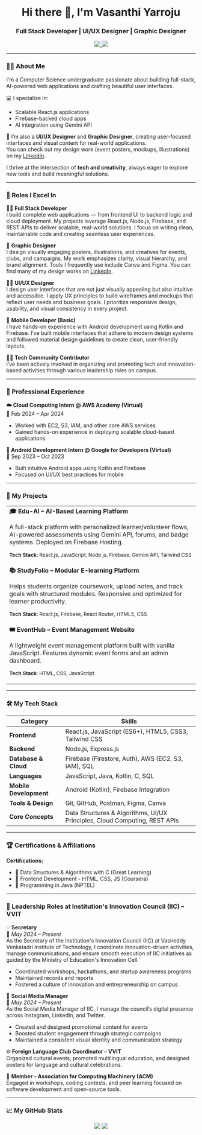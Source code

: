 <h1 align="center">Hi there 👋, I'm Vasanthi Yarroju</h1>
<h3 align="center">Full Stack Developer | UI/UX Designer | Graphic Designer</h3>

<p align="center">
  <a href="mailto:vasanthiyaroju@gmail.com">
    <img src="https://img.shields.io/badge/Gmail-D14836?style=for-the-badge&logo=gmail&logoColor=white" />
  </a>
  <a href="https://www.linkedin.com/in/yarroju-vasanthi-013525269">
    <img src="https://img.shields.io/badge/LinkedIn-0077B5?style=for-the-badge&logo=linkedin&logoColor=white" />
  </a>
</p>

---

### 🙋‍♀️ About Me

I'm a Computer Science undergraduate passionate about building full-stack, AI-powered web applications and crafting beautiful user interfaces.

💻 I specialize in:
- Scalable React.js applications
- Firebase-backed cloud apps
- AI integration using Gemini API

🎨 I’m also a **UI/UX Designer** and **Graphic Designer**, creating user-focused interfaces and visual content for real-world applications.  
You can check out my design work (event posters, mockups, illustrations) on my [LinkedIn](https://www.linkedin.com/in/yarroju-vasanthi-013525269).

I thrive at the intersection of **tech and creativity**, always eager to explore new tools and build meaningful solutions.

---

### 🔰 Roles I Excel In

🧑‍💻 **Full Stack Developer**  
I build complete web applications — from frontend UI to backend logic and cloud deployment. My projects leverage React.js, Node.js, Firebase, and REST APIs to deliver scalable, real-world solutions. I focus on writing clean, maintainable code and creating seamless user experiences.

🎨 **Graphic Designer**  
I design visually engaging posters, illustrations, and creatives for events, clubs, and campaigns. My work emphasizes clarity, visual hierarchy, and brand alignment. Tools I frequently use include Canva and Figma. You can find many of my design works on [LinkedIn](https://www.linkedin.com/in/yarroju-vasanthi-013525269).

🧑‍🎨 **UI/UX Designer**  
I design user interfaces that are not just visually appealing but also intuitive and accessible. I apply UX principles to build wireframes and mockups that reflect user needs and business goals. I prioritize responsive design, usability, and visual consistency in every project.

📱 **Mobile Developer (Basic)**  
I have hands-on experience with Android development using Kotlin and Firebase. I’ve built mobile interfaces that adhere to modern design systems and followed material design guidelines to create clean, user-friendly layouts.

👩‍🏫 **Tech Community Contributor**  
I’ve been actively involved in organizing and promoting tech and innovation-based activities through various leadership roles on campus.

---

### 💼 Professional Experience

**☁️ Cloud Computing Intern @ AWS Academy (Virtual)**  
📆 Feb 2024 – Apr 2024  
- Worked with EC2, S3, IAM, and other core AWS services  
- Gained hands-on experience in deploying scalable cloud-based applications

**📱 Android Development Intern @ Google for Developers (Virtual)**  
📆 Sep 2023 – Oct 2023  
- Built intuitive Android apps using Kotlin and Firebase  
- Focused on UI/UX best practices for mobile

---

### 🚀 My Projects

<table>
<tr>
<td width="100%">
<strong>🎓 Edu-AI – AI-Based Learning Platform</strong>
<p>A full-stack platform with personalized learner/volunteer flows, AI-powered assessments using Gemini API, forums, and badge systems. Deployed on Firebase Hosting.</p>
<p><sub><strong>Tech Stack:</strong> React.js, JavaScript, Node.js, Firebase, Gemini API, Tailwind CSS</sub></p>
</td>
</tr>
<tr>
<td width="100%">
<strong>📚 StudyFolio – Modular E-learning Platform</strong>
<p>Helps students organize coursework, upload notes, and track goals with structured modules. Responsive and optimized for learner productivity.</p>
<p><sub><strong>Tech Stack:</strong> React.js, Firebase, React Router, HTML5, CSS</sub></p>
</td>
</tr>
<tr>
<td width="100%">
<strong>🎟️ EventHub – Event Management Website</strong>
<p>A lightweight event management platform built with vanilla JavaScript. Features dynamic event forms and an admin dashboard.</p>
<p><sub><strong>Tech Stack:</strong> HTML, CSS, JavaScript</sub></p>
</td>
</tr>
</table>

---

### 🛠️ My Tech Stack

| Category             | Skills                                                                  |
|----------------------|-------------------------------------------------------------------------|
| **Frontend**         | React.js, JavaScript (ES6+), HTML5, CSS3, Tailwind CSS                  |
| **Backend**          | Node.js, Express.js                                                     |
| **Database & Cloud** | Firebase (Firestore, Auth), AWS (EC2, S3, IAM), SQL                     |
| **Languages**        | JavaScript, Java, Kotlin, C, SQL                                        |
| **Mobile Development**| Android (Kotlin), Firebase Integration                                |
| **Tools & Design**   | Git, GitHub, Postman, Figma, Canva                                      |
| **Core Concepts**    | Data Structures & Algorithms, UI/UX Principles, Cloud Computing, REST APIs |

---

### 🏆 Certifications & Affiliations

**Certifications:**
- 📄 Data Structures & Algorithms with C (Great Learning)  
- 📄 Frontend Development - HTML, CSS, JS (Coursera)  
- 📄 Programming in Java (NPTEL)

---

### 🏅 Leadership Roles at Institution's Innovation Council (IIC) – VVIT

💡 **Secretary**  
📍 *May 2024 – Present*  
As the Secretary of the Institution's Innovation Council (IIC) at Vasireddy Venkatadri Institute of Technology, I coordinate innovation-driven activities, manage communications, and ensure smooth execution of IIC initiatives as guided by the Ministry of Education's Innovation Cell.

- Coordinated workshops, hackathons, and startup awareness programs  
- Maintained records and reports  
- Fostered a culture of innovation and entrepreneurship on campus

📢 **Social Media Manager**  
📍 *May 2024 – Present*  
As the Social Media Manager of IIC, I manage the council’s digital presence across Instagram, LinkedIn, and Twitter.

- Created and designed promotional content for events  
- Boosted student engagement through strategic campaigns  
- Maintained a consistent visual identity and communication strategy

🌐 **Foreign Language Club Coordinator – VVIT**  
Organized cultural events, promoted multilingual education, and designed posters for language and cultural celebrations.

🤝 **Member – Association for Computing Machinery (ACM)**  
Engaged in workshops, coding contests, and peer learning focused on software development and open-source tools.

---

### 📈 My GitHub Stats

<p align="center">
  <img src="https://github-readme-stats.vercel.app/api?username=VasanthiYarroju&show_icons=true&theme=default&hide_border=true" />
  <img src="https://github-readme-streak-stats.herokuapp.com/?user=VasanthiYarroju&theme=default&hide_border=true" />
</p>
